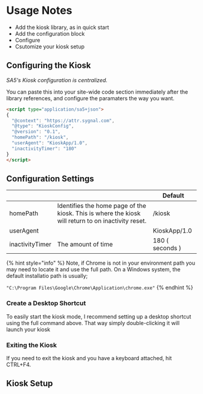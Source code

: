 # Usage Notes

* Add the kiosk library, as in quick start
* Add the configuration block&#x20;
* Configure
* Csutomize your kiosk setup&#x20;

## Configuring the Kiosk

_SA5's Kiosk configuration is centralized._ &#x20;

You can paste this into your site-wide code section immediately after the library references, and configure the paramaters the way you want.&#x20;

```html
<script type="application/sa5+json">
{
  "@context": "https://attr.sygnal.com",
  "@type": "KioskConfig",
  "@version": "0.1",
  "homePath": "/kiosk", 
  "userAgent": "KioskApp/1.0", 
  "inactivityTimer": "180"  
}
</script>
```



## Configuration Settings

|                 |                                                                                                     | Default         |
| --------------- | --------------------------------------------------------------------------------------------------- | --------------- |
| homePath        | Identifies the home page of the kiosk. This is where the kiosk will return to on inactivity reset.  | /kiosk          |
| userAgent       |                                                                                                     | KioskApp/1.0    |
| inactivityTimer | The amount of time                                                                                  | 180 ( seconds ) |























{% hint style="info" %}
Note, if Chrome is not in your environment path you may need to locate it and use the full path.  On a Windows system, the default installatio path is usually;

`"C:\Program Files\Google\Chrome\Application\chrome.exe"`
{% endhint %}



### Create a Desktop Shortcut

To easily start the kiosk mode, I recommend setting up a desktop shortcut using the full command above.  That way simply double-clicking it will launch your kiosk&#x20;



### Exiting the Kiosk

If you need to exit the kiosk and you have a keyboard attached, hit CTRL+F4. &#x20;





## Kiosk Setup&#x20;







